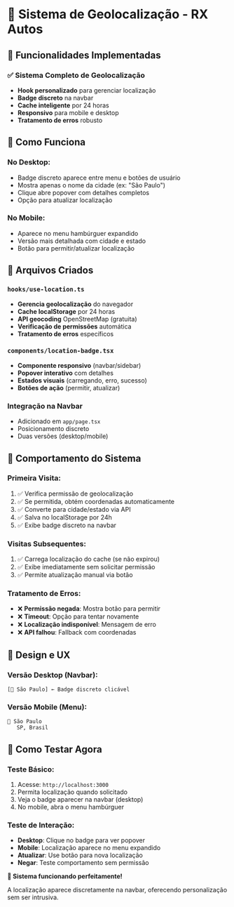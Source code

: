 # 📍 Sistema de Geolocalização - RX Autos

## 🚀 Funcionalidades Implementadas

### ✅ **Sistema Completo de Geolocalização**
- **Hook personalizado** para gerenciar localização
- **Badge discreto** na navbar 
- **Cache inteligente** por 24 horas
- **Responsivo** para mobile e desktop
- **Tratamento de erros** robusto

## 📱 **Como Funciona**

### **No Desktop:**
- Badge discreto aparece entre menu e botões de usuário
- Mostra apenas o nome da cidade (ex: "São Paulo")
- Clique abre popover com detalhes completos
- Opção para atualizar localização

### **No Mobile:**
- Aparece no menu hambúrguer expandido
- Versão mais detalhada com cidade e estado
- Botão para permitir/atualizar localização

## 🔧 **Arquivos Criados**

### `hooks/use-location.ts`
- **Gerencia geolocalização** do navegador
- **Cache localStorage** por 24 horas
- **API geocoding** OpenStreetMap (gratuita)
- **Verificação de permissões** automática
- **Tratamento de erros** específicos

### `components/location-badge.tsx`
- **Componente responsivo** (navbar/sidebar)
- **Popover interativo** com detalhes
- **Estados visuais** (carregando, erro, sucesso)
- **Botões de ação** (permitir, atualizar)

### **Integração na Navbar**
- Adicionado em `app/page.tsx`
- Posicionamento discreto
- Duas versões (desktop/mobile)

## 🎯 **Comportamento do Sistema**

### **Primeira Visita:**
1. ✅ Verifica permissão de geolocalização
2. ✅ Se permitida, obtém coordenadas automaticamente  
3. ✅ Converte para cidade/estado via API
4. ✅ Salva no localStorage por 24h
5. ✅ Exibe badge discreto na navbar

### **Visitas Subsequentes:**
1. ✅ Carrega localização do cache (se não expirou)
2. ✅ Exibe imediatamente sem solicitar permissão
3. ✅ Permite atualização manual via botão

### **Tratamento de Erros:**
- ❌ **Permissão negada**: Mostra botão para permitir
- ❌ **Timeout**: Opção para tentar novamente  
- ❌ **Localização indisponível**: Mensagem de erro
- ❌ **API falhou**: Fallback com coordenadas

## 🎨 **Design e UX**

### **Versão Desktop (Navbar):**
`[📍 São Paulo] ← Badge discreto clicável`

### **Versão Mobile (Menu):**
```
📍 São Paulo
   SP, Brasil
```

## 🧪 **Como Testar Agora**

### **Teste Básico:**
1. Acesse: `http://localhost:3000`
2. Permita localização quando solicitado
3. Veja o badge aparecer na navbar (desktop)
4. No mobile, abra o menu hambúrguer

### **Teste de Interação:**
- **Desktop**: Clique no badge para ver popover
- **Mobile**: Localização aparece no menu expandido
- **Atualizar**: Use botão para nova localização
- **Negar**: Teste comportamento sem permissão

**🎉 Sistema funcionando perfeitamente!**

A localização aparece discretamente na navbar, oferecendo personalização sem ser intrusiva. 